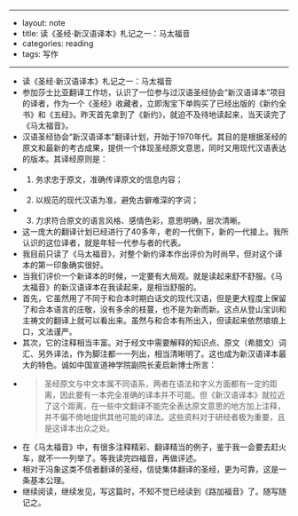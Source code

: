 - --
- layout: note
- title: 读《圣经·新汉语译本》札记之一：马太福音
- categories: reading
- tags: 写作
- --
- 读《圣经·新汉语译本》札记之一：马太福音
- 参加莎士比亚翻译工作坊，认识了一位参与过汉语圣经协会“新汉语译本”项目的译者，作为一个《圣经》收藏者，立即淘宝下单购买了已经出版的《新约全书》和《五经》。昨天首先拿到了《新约》，就迫不及待地读起来，当天读完了《马太福音》。
- 汉语圣经协会“新汉语译本”翻译计划，开始于1970年代。其目的是根据圣经的原文和最新的考古成果，提供一个体现圣经原文意思，同时又用现代汉语表达的版本。其译经原则是：
- 1. 务求忠于原文，准确传译原文的信息内容；
- 2. 以规范的现代汉语为准，避免古僻难深的字词；
- 3. 力求符合原文的语言风格、感情色彩，意思明确，层次清晰。
- 这一庞大的翻译计划已经进行了40多年，老的一代倒下，新的一代接上。我所认识的这位译者，就是年轻一代参与者的代表。
- 我目前只读了《马太福音》，对整个新约译本作出评价为时尚早，但对这个译本的第一印象确实很好。
- 当我们评价一个新译本的时候，一定要有大局观。就是读起来舒不舒服。《马太福音》的新汉语译本在我读起来，是相当舒服的。
- 首先，它虽然用了不同于和合本时期白话文的现代汉语，但是更大程度上保留了和合本语言的庄敬，没有多余的枝蔓，也不是为新而新。这点从登山宝训和主祷文的翻译上就可以看出来。虽然与和合本有所出入，但读起来依然琅琅上口，文法谨严。
- 其次，它的注释相当丰富。对于经文中需要解释的知识点、原文（希腊文）词汇、另外译法，作为脚注都一一列出，相当清晰明了。这也成为新汉语译本最大的特色。诚如中国宣道神学院副院长麦启新博士所言：
- > 圣经原文与中文本属不同语系，两者在语法和字义方面都有一定的距离，因此要有一本完全准确的译本并不可能。但《新汉语译本》就拉近了这个距离，在一些中文翻译不能完全表达原文意思的地方加上注释，并不偏不倚地提供其他可能的译法。这些资料对于研经者极为重要，且是这译本出众之处。
- 在《马太福音》中，有很多注释精彩、翻译精当的例子，鉴于我一会要去赶火车，就不一一列举了。等我读完四福音，再做评述。
- 相对于冯象这类不信者翻译的圣经，信徒集体翻译的圣经，更为可靠，这是一条基本公理。
- 继续阅读，继续发见，写这篇时，不知不觉已经读到《路加福音》了。随写随记之。
